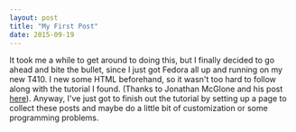 ```yaml
---
layout: post
title: "My First Post"
date: 2015-09-19
---
```


It took me a while to get around to doing this, but I finally decided to go ahead and bite the bullet, since I just got Fedora all up and running on my new T410. I new some HTML beforehand, so it wasn't too hard to follow along with the tutorial I found. (Thanks to Jonathan McGlone and his post [here](http://jmcglone.com/guides/github-pages/)). Anyway, I've just got to finish out the tutorial by setting up a page to collect these posts and maybe do a little bit of customization or some programming problems.
